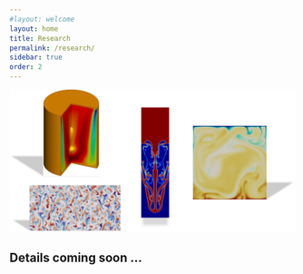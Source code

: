 ```yaml
---
#layout: welcome
layout: home
title: Research
permalink: /research/
sidebar: true
order: 2
---
```


 <img src="/assets/img/Research.png" usemap="#workmap">

 <map name="workmap">
  <area shape="rect" coords="534,27, 1365,1320" href="/vorticity_dominated/">
  <area shape="rect" coords="2025,285, 2448,1974" href="/multiphase/">
  <area shape="rect" coords="312,1485, 1701,2172" href="/geophysical/">
  <area shape="rect" coords="2823,567, 3948,1692" href="/hpc/">
 </map>

## Details coming soon ...

